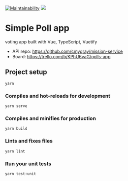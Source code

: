 [![Maintainability](https://api.codeclimate.com/v1/badges/14e2908d6395e7c7929e/maintainability)](https://codeclimate.com/github/cmygray/polls-vue/maintainability)
<a href="https://codeclimate.com/github/cmygray/polls-vue/test_coverage"><img src="https://api.codeclimate.com/v1/badges/14e2908d6395e7c7929e/test_coverage" /></a>

# Simple Poll app

voting app built with Vue, TypeScript, Vuetify

- API repo: https://github.com/cmygray/mission-service
- Board: https://trello.com/b/KPhU6vaG/polls-app

## Project setup
```
yarn
```

### Compiles and hot-reloads for development
```
yarn serve
```

### Compiles and minifies for production
```
yarn build
```

### Lints and fixes files
```
yarn lint
```

### Run your unit tests
```
yarn test:unit
```
